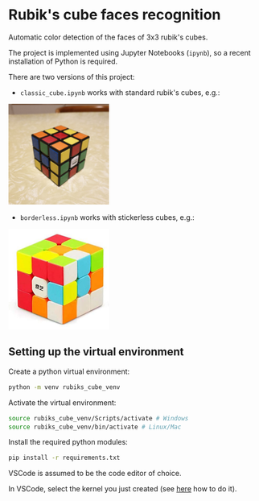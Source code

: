# Rubik's cube faces recognition
Automatic color detection of the faces of 3x3 rubik's cubes.

The project is implemented using Jupyter Notebooks (`ipynb`), so a recent installation of Python is required.

There are two versions of this project:
- `classic_cube.ipynb` works with standard rubik's cubes, e.g.:
<img src="images/real_cube1.jpg" width="200"/>

- `borderless.ipynb` works with stickerless cubes, e.g.:
<img src="Classification2/border1.jpeg" width="200"/>

## Setting up the virtual environment

Create a python virtual environment:
```bash
python -m venv rubiks_cube_venv
```

Activate the virtual environment:
```bash
source rubiks_cube_venv/Scripts/activate # Windows
source rubiks_cube_venv/bin/activate # Linux/Mac
```

Install the required python modules:
```bash
pip install -r requirements.txt
```
VSCode is assumed to be the code editor of choice.

In VSCode, select the kernel you just created (see [here](https://code.visualstudio.com/docs/datascience/jupyter-notebooks#_create-or-open-a-jupyter-notebook) how to do it).
